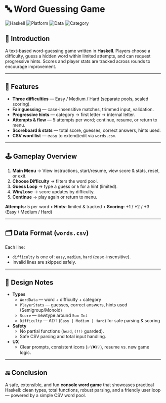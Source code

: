 # 🔤 Word Guessing Game 

![Haskell](https://img.shields.io/badge/Haskell-Stack/Cabal-5e5086?logo=haskell&logoColor=white)
![Platform](https://img.shields.io/badge/Platform-Console-lightgrey)
![Data](https://img.shields.io/badge/Data-CSV%20(words.csv)-green)
![Category](https://img.shields.io/badge/Category-Word%20Game-orange)

## 📌 Introduction
A text-based word-guessing game written in **Haskell**. Players choose a difficulty, guess a hidden word within limited attempts, and can request progressive hints. Scores and player stats are tracked across rounds to encourage improvement.

---

## 🚀 Features
- **Three difficulties** — Easy / Medium / Hard (separate pools, scaled scoring).
- **Fair guessing** — case-insensitive matches, trimmed input, validation.
- **Progressive hints** — category → first letter → internal letter.
- **Attempts & flow** — 5 attempts per word; continue, resume, or return to menu.
- **Scoreboard & stats** — total score, guesses, correct answers, hints used.
- **CSV word list** — easy to extend/edit via `words.csv`.

---

## 🕹 Gameplay Overview
1. **Main Menu** → View instructions, start/resume, view score & stats, reset, or exit.  
2. **Choose Difficulty** → filters the word pool.  
3. **Guess Loop** → type a guess or `h` for a hint (limited).  
4. **Win/Lose** → score updates by difficulty.  
5. **Continue** → play again or return to menu.

**Attempts:** 5 per word • **Hints:** limited & tracked • **Scoring:** +1 / +2 / +3 (Easy / Medium / Hard)

---

## 🗂 Data Format (`words.csv`)
Each line:

- `difficulty` is one of: `easy`, `medium`, `hard` (case-insensitive).
- Invalid lines are skipped safely.

---

## 🧠 Design Notes
- **Types**
  - `WordData` — word + difficulty + category  
  - `PlayerStats` — guesses, correct answers, hints used (Semigroup/Monoid)  
  - `Score` — newtype around `Sum Int`  
  - `Difficulty` — ADT (`Easy | Medium | Hard`) for safe parsing & scoring
- **Safety**
  - No partial functions (`head`, `(!!)` guarded).  
  - Safe CSV parsing and total input handling.  
- **UX**
  - Clear prompts, consistent icons (✅/❌/💡), resume vs. new game logic.

---

## 🔚 Conclusion
A safe, extensible, and fun **console word game** that showcases practical Haskell: clean types, total functions, robust parsing, and a friendly user loop — powered by a simple CSV word pool.

